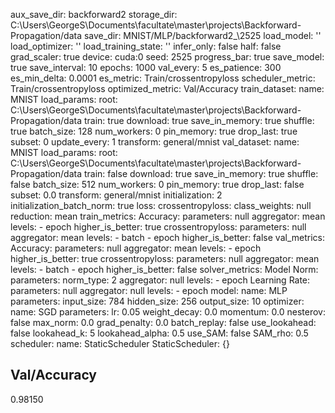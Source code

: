 aux_save_dir: backforward2
storage_dir: C:\Users\GeorgeS\Documents\facultate\master\projects\Backforward-Propagation/data
save_dir: MNIST/MLP/backforward2_\2525
load_model: ''
load_optimizer: ''
load_training_state: ''
infer_only: false
half: false
grad_scaler: true
device: cuda:0
seed: 2525
progress_bar: true
save_model: true
save_interval: 10
epochs: 1000
val_every: 5
es_patience: 300
es_min_delta: 0.0001
es_metric: Train/crossentropyloss
scheduler_metric: Train/crossentropyloss
optimized_metric: Val/Accuracy
train_dataset:
  name: MNIST
  load_params:
    root: C:\Users\GeorgeS\Documents\facultate\master\projects\Backforward-Propagation/data
    train: true
    download: true
  save_in_memory: true
  shuffle: true
  batch_size: 128
  num_workers: 0
  pin_memory: true
  drop_last: true
  subset: 0
  update_every: 1
  transform: general/mnist
val_dataset:
  name: MNIST
  load_params:
    root: C:\Users\GeorgeS\Documents\facultate\master\projects\Backforward-Propagation/data
    train: false
    download: true
  save_in_memory: true
  shuffle: false
  batch_size: 512
  num_workers: 0
  pin_memory: true
  drop_last: false
  subset: 0.0
  transform: general/mnist
initialization: 2
initialization_batch_norm: true
loss:
  crossentropyloss:
    class_weights: null
    reduction: mean
train_metrics:
  Accuracy:
    parameters: null
    aggregator: mean
    levels:
    - epoch
    higher_is_better: true
  crossentropyloss:
    parameters: null
    aggregator: mean
    levels:
    - batch
    - epoch
    higher_is_better: false
val_metrics:
  Accuracy:
    parameters: null
    aggregator: mean
    levels:
    - epoch
    higher_is_better: true
  crossentropyloss:
    parameters: null
    aggregator: mean
    levels:
    - batch
    - epoch
    higher_is_better: false
solver_metrics:
  Model Norm:
    parameters:
      norm_type: 2
    aggregator: null
    levels:
    - epoch
  Learning Rate:
    parameters: null
    aggregator: null
    levels:
    - epoch
model:
  name: MLP
  parameters:
    input_size: 784
    hidden_size: 256
    output_size: 10
optimizer:
  name: SGD
  parameters:
    lr: 0.05
    weight_decay: 0.0
    momentum: 0.0
    nesterov: false
  max_norm: 0.0
  grad_penalty: 0.0
  batch_replay: false
  use_lookahead: false
  lookahead_k: 5
  lookahead_alpha: 0.5
  use_SAM: false
  SAM_rho: 0.5
scheduler:
  name: StaticScheduler
  StaticScheduler: {}

## Val/Accuracy
 0.98150